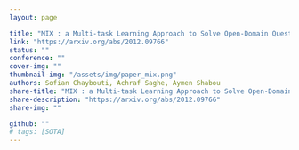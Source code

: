 ```yaml
---
layout: page

title: "MIX : a Multi-task Learning Approach to Solve Open-Domain Question Answering"
link: "https://arxiv.org/abs/2012.09766"
status: ""
conference: ""
cover-img: ""
thumbnail-img: "/assets/img/paper_mix.png"
authors: Sofian Chaybouti, Achraf Saghe, Aymen Shabou
share-title: "MIX : a Multi-task Learning Approach to Solve Open-Domain Question Answering"
share-description: "https://arxiv.org/abs/2012.09766"
share-img: ""

github: ""
# tags: [SOTA]
---
```

